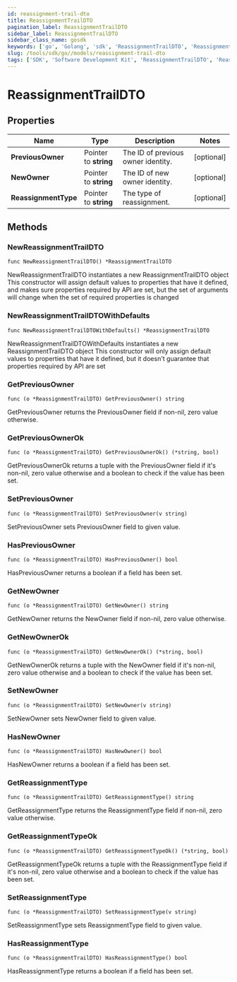```yaml
---
id: reassignment-trail-dto
title: ReassignmentTrailDTO
pagination_label: ReassignmentTrailDTO
sidebar_label: ReassignmentTrailDTO
sidebar_class_name: gosdk
keywords: ['go', 'Golang', 'sdk', 'ReassignmentTrailDTO', 'ReassignmentTrailDTO'] 
slug: /tools/sdk/go//models/reassignment-trail-dto
tags: ['SDK', 'Software Development Kit', 'ReassignmentTrailDTO', 'ReassignmentTrailDTO']
---
```


# ReassignmentTrailDTO

## Properties

Name | Type | Description | Notes
------------ | ------------- | ------------- | -------------
**PreviousOwner** | Pointer to **string** | The ID of previous owner identity. | [optional] 
**NewOwner** | Pointer to **string** | The ID of new owner identity. | [optional] 
**ReassignmentType** | Pointer to **string** | The type of reassignment. | [optional] 

## Methods

### NewReassignmentTrailDTO

`func NewReassignmentTrailDTO() *ReassignmentTrailDTO`

NewReassignmentTrailDTO instantiates a new ReassignmentTrailDTO object
This constructor will assign default values to properties that have it defined,
and makes sure properties required by API are set, but the set of arguments
will change when the set of required properties is changed

### NewReassignmentTrailDTOWithDefaults

`func NewReassignmentTrailDTOWithDefaults() *ReassignmentTrailDTO`

NewReassignmentTrailDTOWithDefaults instantiates a new ReassignmentTrailDTO object
This constructor will only assign default values to properties that have it defined,
but it doesn't guarantee that properties required by API are set

### GetPreviousOwner

`func (o *ReassignmentTrailDTO) GetPreviousOwner() string`

GetPreviousOwner returns the PreviousOwner field if non-nil, zero value otherwise.

### GetPreviousOwnerOk

`func (o *ReassignmentTrailDTO) GetPreviousOwnerOk() (*string, bool)`

GetPreviousOwnerOk returns a tuple with the PreviousOwner field if it's non-nil, zero value otherwise
and a boolean to check if the value has been set.

### SetPreviousOwner

`func (o *ReassignmentTrailDTO) SetPreviousOwner(v string)`

SetPreviousOwner sets PreviousOwner field to given value.

### HasPreviousOwner

`func (o *ReassignmentTrailDTO) HasPreviousOwner() bool`

HasPreviousOwner returns a boolean if a field has been set.

### GetNewOwner

`func (o *ReassignmentTrailDTO) GetNewOwner() string`

GetNewOwner returns the NewOwner field if non-nil, zero value otherwise.

### GetNewOwnerOk

`func (o *ReassignmentTrailDTO) GetNewOwnerOk() (*string, bool)`

GetNewOwnerOk returns a tuple with the NewOwner field if it's non-nil, zero value otherwise
and a boolean to check if the value has been set.

### SetNewOwner

`func (o *ReassignmentTrailDTO) SetNewOwner(v string)`

SetNewOwner sets NewOwner field to given value.

### HasNewOwner

`func (o *ReassignmentTrailDTO) HasNewOwner() bool`

HasNewOwner returns a boolean if a field has been set.

### GetReassignmentType

`func (o *ReassignmentTrailDTO) GetReassignmentType() string`

GetReassignmentType returns the ReassignmentType field if non-nil, zero value otherwise.

### GetReassignmentTypeOk

`func (o *ReassignmentTrailDTO) GetReassignmentTypeOk() (*string, bool)`

GetReassignmentTypeOk returns a tuple with the ReassignmentType field if it's non-nil, zero value otherwise
and a boolean to check if the value has been set.

### SetReassignmentType

`func (o *ReassignmentTrailDTO) SetReassignmentType(v string)`

SetReassignmentType sets ReassignmentType field to given value.

### HasReassignmentType

`func (o *ReassignmentTrailDTO) HasReassignmentType() bool`

HasReassignmentType returns a boolean if a field has been set.


